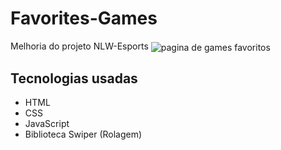 # Favorites-Games
Melhoria do projeto NLW-Esports
<img align="center" alt="pagina de games favoritos" src="https://i.imgur.com/q1eH7pT.png" />

## Tecnologias usadas 
- HTML
- CSS
- JavaScript
- Biblioteca Swiper (Rolagem) 
  

